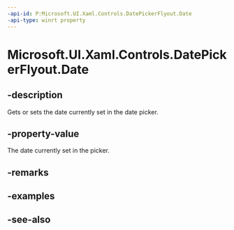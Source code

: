 ```yaml
---
-api-id: P:Microsoft.UI.Xaml.Controls.DatePickerFlyout.Date
-api-type: winrt property
---
```


<!-- Property syntax
public Windows.Foundation.DateTime Date { get;  set; }
-->

# Microsoft.UI.Xaml.Controls.DatePickerFlyout.Date

## -description
Gets or sets the date currently set in the date picker.

## -property-value
The date currently set in the picker.

## -remarks

## -examples

## -see-also
